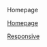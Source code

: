 Homepage

[Homepage](public/read-me-files/Responsive%20grid%201.mp4)


[Responsive](public/read-me-files/responvie%20grid%202.mp4)



